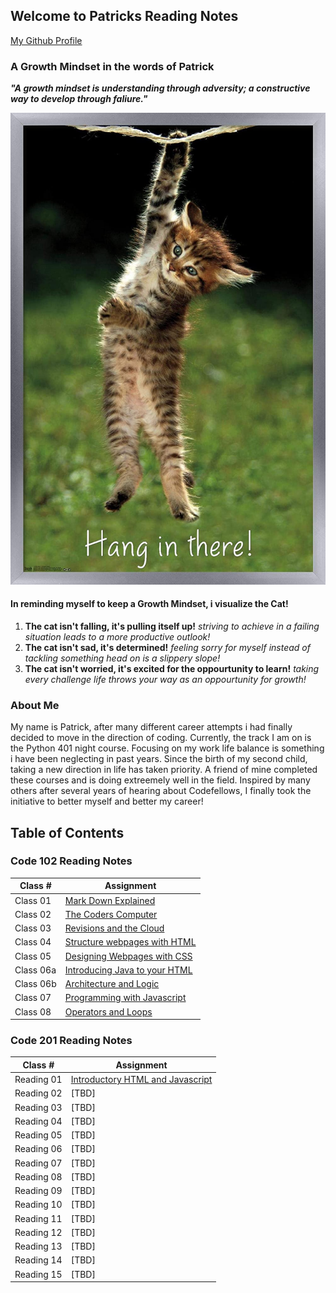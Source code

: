 ## Welcome to Patricks Reading Notes
[My Github Profile](https://github.com/plaurion1989)
### A Growth Mindset in the words of Patrick
***"A growth mindset is understanding through adversity; a constructive way to develop through faliure."***

![](71BoMD5mjNL._AC_SL1500_.jpg)
#### In reminding myself to keep a Growth Mindset, i visualize the Cat!
1. **The cat isn't falling, it's pulling itself up!** _striving to achieve in a failing situation leads to a more productive outlook!_
2. **The cat isn't sad, it's determined!** _feeling sorry for myself instead of tackling something head on is a slippery slope!_
3. **The cat isn't worried, it's excited for the oppourtunity to learn!** _taking every challenge life throws your way as an oppourtunity for growth!_

### About Me
My name is Patrick, after many different career attempts i had finally decided to move in the direction of coding.  Currently, the track I am on is the Python 401 night course.  Focusing on my work life balance is something i have been neglecting in past years.  Since the birth of my second child, taking a new direction in life has taken priority.  A friend of mine completed these courses and is doing extreemely well in the field.  Inspired by many others after several years of hearing about Codefellows, I finally took the initiative to better myself and better my career!

## Table of Contents

### Code 102 Reading Notes

Class # | Assignment
---------|----------
Class 01 | [Mark Down Explained](102/mark-down.md)
Class 02 | [The Coders Computer](102/cheat_sheet.md)
Class 03 | [Revisions and the Cloud](102/cloud.md)
Class 04 | [Structure webpages with HTML](102/HTML.md)
Class 05 | [Designing Webpages with CSS](102/design-css.md)
Class 06a | [Introducing Java to your HTML](102/java.md)
Class 06b | [Architecture and Logic](102/comp-logic.md)
Class 07 | [Programming with Javascript](102/javascript.md)
Class 08 | [Operators and Loops](102/ops-loops.md)

### Code 201 Reading Notes

Class # | Assignment
---------|----------
Reading 01 | [Introductory HTML and Javascript](201/class-01.md)
Reading 02 | [TBD]
Reading 03 | [TBD]
Reading 04 | [TBD]
Reading 05 | [TBD]
Reading 06 | [TBD]
Reading 07 | [TBD]
Reading 08 | [TBD]
Reading 09 | [TBD]
Reading 10 | [TBD]
Reading 11 | [TBD]
Reading 12 | [TBD]
Reading 13 | [TBD]
Reading 14 | [TBD]
Reading 15 | [TBD]